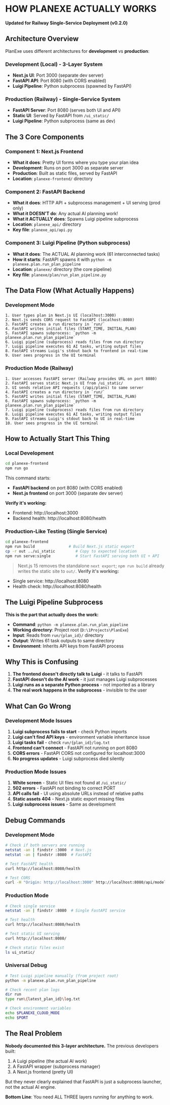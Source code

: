 # HOW PLANEXE ACTUALLY WORKS

**Updated for Railway Single-Service Deployment (v0.2.0)**

## Architecture Overview

PlanExe uses different architectures for **development** vs **production**:

### Development (Local) - 3-Layer System
- **Next.js UI**: Port 3000 (separate dev server)
- **FastAPI API**: Port 8080 (with CORS enabled)
- **Luigi Pipeline**: Python subprocess (spawned by FastAPI)

### Production (Railway) - Single-Service System
- **FastAPI Server**: Port 8080 (serves both UI and API)
- **Static UI**: Served by FastAPI from `/ui_static/`
- **Luigi Pipeline**: Python subprocess (same as dev)

## The 3 Core Components

### Component 1: Next.js Frontend
- **What it does**: Pretty UI forms where you type your plan idea
- **Development**: Runs on port 3000 as separate server
- **Production**: Built as static files, served by FastAPI
- **Location**: `planexe-frontend/` directory

### Component 2: FastAPI Backend
- **What it does**: HTTP API + subprocess management + UI serving (prod only)
- **What it DOESN'T do**: Any actual AI planning work!
- **What it ACTUALLY does**: Spawns Luigi pipeline subprocess
- **Location**: `planexe_api/` directory
- **Key file**: `planexe_api/api.py`

### Component 3: Luigi Pipeline (Python subprocess)
- **What it does**: The ACTUAL AI planning work (61 interconnected tasks)
- **How it starts**: FastAPI spawns it with `python -m planexe.plan.run_plan_pipeline`
- **Location**: `planexe/` directory (the core pipeline)
- **Key file**: `planexe/plan/run_plan_pipeline.py`

## The Data Flow (What Actually Happens)

### Development Mode
```
1. User types plan in Next.js UI (localhost:3000)
2. Next.js sends CORS request to FastAPI (localhost:8080)
3. FastAPI creates a run directory in `run/`
4. FastAPI writes initial files (START_TIME, INITIAL_PLAN)
5. FastAPI spawns subprocess: `python -m planexe.plan.run_plan_pipeline`
6. Luigi pipeline (subprocess) reads files from run directory
7. Luigi pipeline executes 61 AI tasks, writing output files
8. FastAPI streams Luigi's stdout back to frontend in real-time
9. User sees progress in the UI terminal
```

### Production Mode (Railway)
```
1. User accesses FastAPI server (Railway provides URL on port 8080)
2. FastAPI serves static Next.js UI from /ui_static/
3. UI sends relative API requests (/api/plans) to same server
4. FastAPI creates a run directory in `run/`
5. FastAPI writes initial files (START_TIME, INITIAL_PLAN)
6. FastAPI spawns subprocess: `python -m planexe.plan.run_plan_pipeline`
7. Luigi pipeline (subprocess) reads files from run directory
8. Luigi pipeline executes 61 AI tasks, writing output files
9. FastAPI streams Luigi's stdout back to UI in real-time
10. User sees progress in the UI terminal
```

## How to Actually Start This Thing

### Local Development
```bash
cd planexe-frontend
npm run go
```

This command starts:
- **FastAPI backend** on port 8080 (with CORS enabled)
- **Next.js frontend** on port 3000 (separate dev server)

**Verify it's working:**
- Frontend: http://localhost:3000
- Backend health: http://localhost:8080/health

### Production-Like Testing (Single Service)
```bash
cd planexe-frontend
npm run build               # Build Next.js static export
cp -r out ../ui_static         # Copy to expected location
npm run serve:single           # Start FastAPI serving both UI + API
```

> Next.js 15 removes the standalone `next export`; `npm run build` already writes the static site to `out/`.
**Verify it's working:**
- Single service: http://localhost:8080
- Health check: http://localhost:8080/health

## The Luigi Pipeline Subprocess

**This is the part that actually does the work:**

- **Command**: `python -m planexe.plan.run_plan_pipeline`
- **Working directory**: Project root (`D:\1Projects\PlanExe`)
- **Input**: Reads from `run/{plan_id}/` directory
- **Output**: Writes 61 task outputs to same directory
- **Environment**: Inherits API keys from FastAPI process

## Why This is Confusing

1. **The frontend doesn't directly talk to Luigi** - it talks to FastAPI
2. **FastAPI doesn't do the AI work** - it just manages Luigi subprocesses
3. **Luigi runs as a separate Python process** - not imported as a library
4. **The real work happens in the subprocess** - invisible to the user

## What Can Go Wrong

### Development Mode Issues
1. **Luigi subprocess fails to start** - check Python imports
2. **Luigi can't find API keys** - environment variable inheritance issue
3. **Luigi tasks fail** - check `run/{plan_id}/log.txt`
4. **Frontend can't connect** - FastAPI not running on port 8080
5. **CORS errors** - FastAPI CORS not configured for localhost:3000
6. **No progress updates** - Luigi subprocess died silently

### Production Mode Issues
1. **White screen** - Static UI files not found at `/ui_static/`
2. **502 errors** - FastAPI not binding to correct PORT
3. **API calls fail** - UI using absolute URLs instead of relative paths
4. **Static assets 404** - Next.js static export missing files
5. **Luigi subprocess issues** - Same as development

## Debug Commands

### Development Mode
```bash
# Check if both servers are running
netstat -an | findstr :3000  # Next.js
netstat -an | findstr :8080  # FastAPI

# Test FastAPI health
curl http://localhost:8080/health

# Test CORS
curl -H "Origin: http://localhost:3000" http://localhost:8080/api/models
```

### Production Mode
```bash
# Check single service
netstat -an | findstr :8080  # Single FastAPI service

# Test health
curl http://localhost:8080/health

# Test static UI serving
curl http://localhost:8080/

# Check static files exist
ls ui_static/
```

### Universal Debug
```bash
# Test Luigi pipeline manually (from project root)
python -m planexe.plan.run_plan_pipeline

# Check recent plan logs
dir run
type run\{latest_plan_id}\log.txt

# Check environment variables
echo $PLANEXE_CLOUD_MODE
echo $PORT
```

## The Real Problem

**Nobody documented this 3-layer architecture.** The previous developers built:
1. A Luigi pipeline (the actual AI work)
2. A FastAPI wrapper (subprocess manager)
3. A Next.js frontend (pretty UI)

But they never clearly explained that FastAPI is just a subprocess launcher, not the actual AI engine.

**Bottom Line**: You need ALL THREE layers running for anything to work.
